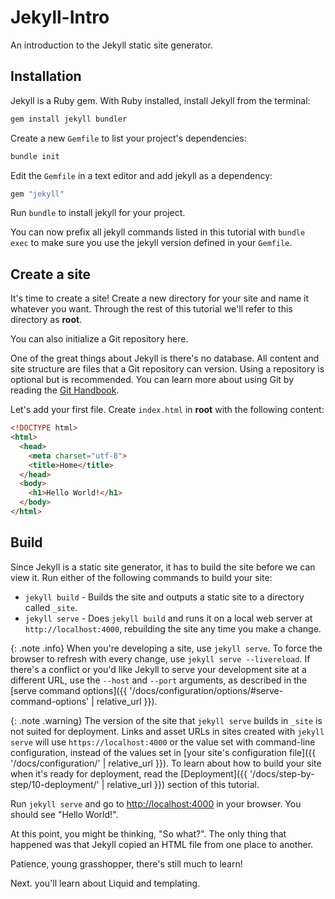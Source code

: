 # Jekyll-Intro
 An introduction to the Jekyll static site generator.

## Installation

Jekyll is a Ruby gem. With Ruby installed, install Jekyll from the terminal:

```sh
gem install jekyll bundler
```

Create a new `Gemfile` to list your project's dependencies:

```sh
bundle init
```

Edit the `Gemfile` in a text editor and add jekyll as a dependency:

```ruby
gem "jekyll"
```

Run `bundle` to install jekyll for your project.

You can now prefix all jekyll commands listed in this tutorial with `bundle exec`
to make sure you use the jekyll version defined in your `Gemfile`.

## Create a site

It's time to create a site! Create a new directory for your site and name
it whatever you want. Through the rest of this tutorial we'll refer to this
directory as **root**.

You can also initialize a Git repository here.

One of the great things about Jekyll is there's no database. All content and
site structure are files that a Git repository can version. Using a repository
is optional but is recommended. You can learn more
about using Git by reading the
[Git Handbook](https://guides.github.com/introduction/git-handbook/).

Let's add your first file. Create `index.html` in **root** with the following
content:

```html
<!DOCTYPE html>
<html>
  <head>
    <meta charset="utf-8">
    <title>Home</title>
  </head>
  <body>
    <h1>Hello World!</h1>
  </body>
</html>
```

## Build

Since Jekyll is a static site generator, it has to build the site
before we can view it. Run either of the following commands to build your site:

* `jekyll build` - Builds the site and outputs a static site to a directory
called `_site`.
* `jekyll serve` - Does `jekyll build` and runs it on a local web server at `http://localhost:4000`, rebuilding the site any time you make a change.

{: .note .info}
When you're developing a site, use `jekyll serve`. To force the browser to refresh with every change, use `jekyll serve --livereload`.
If there's a conflict or you'd like Jekyll to serve your development site at a different URL, use the `--host` and `--port` arguments,
as described in the [serve command options]({{ '/docs/configuration/options/#serve-command-options' | relative_url }}).

{: .note .warning}
The version of the site that `jekyll serve` builds in `_site` is not suited for deployment. Links and asset URLs in sites created
with `jekyll serve` will use `https://localhost:4000` or the value set with command-line configuration, instead of the values set
in [your site's configuration file]({{ '/docs/configuration/' | relative_url }}). To learn about how to build your site when it's
ready for deployment, read the [Deployment]({{ '/docs/step-by-step/10-deployment/' | relative_url }}) section of this tutorial.


Run `jekyll serve` and go to
<a href="http://localhost:4000" target="_blank" data-proofer-ignore>http://localhost:4000</a> in
your browser. You should see "Hello World!".

At this point, you might be thinking, "So what?". The only thing that happened was that Jekyll copied an
HTML file from one place to another. 

Patience, young grasshopper, there's
still much to learn!

Next. you'll learn about Liquid and templating.